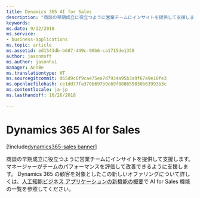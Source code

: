 ```yaml
---
title: Dynamics 365 AI for Sales
description: "商談の早期成立に役立つように営業チームにインサイトを提供して支援します。"
keywords: 
ms.date: 9/12/2018
ms.service:
- business-applications
ms.topic: article
ms.assetid: ed1543db-b687-449c-90b6-ca1715de1358
author: jasonmsft
ms.author: jasonhui
manager: AnnBe
ms.translationtype: HT
ms.sourcegitcommit: d65d9c6f9cae75ea7d7934a95b3a9f67a9e10fe3
ms.openlocfilehash: ce1dd77fa370b697b9c69f080655030b63993b3c
ms.contentlocale: ja-jp
ms.lasthandoff: 10/26/2018

---
```


# <a name="dynamics-365-ai-for-sales"></a>Dynamics 365 AI for Sales

[!include[dynamics365-sales banner](../includes/dynamics365-sales.md)] 

商談の早期成立に役立つように営業チームにインサイトを提供して支援します。 マネージャーがチームのパフォーマンスを評価して改善できるように支援します。 Dynamics 365 の顧客を対象としたこの新しいオファリングについて詳しくは、[人工知能ビジネス アプリケーションの新機能の概要](../ai/planned-features.md)で AI for Sales 機能の一覧を参照してください。 

